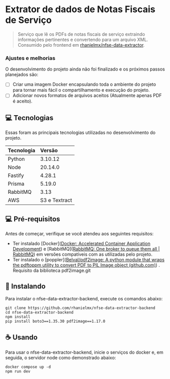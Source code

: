 # Extrator de dados de Notas Fiscais de Serviço

> Serviço que lê os PDFs de notas fiscais de serviço extraindo informações pertinentes e convertendo para um arquivo XML. Consumido pelo frontend em [rhanielmx/nfse-data-extractor](https://github.com/rhanielmx/nfse-data-extractor).

### Ajustes e melhorias

O desenvolvimento do projeto ainda não foi finalizado e os próximos passos planejados são:
- [ ] Criar uma imagem Docker encapsulando toda o ambiente do projeto para tornar mais fácil o compartilhamento e execução do projeto.
- [ ] Adicionar novos formatos de arquivos aceitos (Atualmente apenas PDF é aceito).

## 💻 Tecnologias

Essas foram as principais tecnologias utilizadas no desenvolvimento do projeto.

| Tecnologia | Versão        |
| :--------- | :------------ |
| Python     | 3.10.12       |
| Node       | 20.14.0       |
| Fastify    | 4.28.1        |
| Prisma     | 5.19.0        |
| RabbitMQ   | 3.13          |
| AWS        | S3 e Textract |

## 💻 Pré-requisitos

Antes de começar, verifique se você atendeu aos seguintes requisitos:

- Ter instalado [Docker]([Docker: Accelerated Container Application Development](https://www.docker.com/)) e [RabbitMQ]([RabbitMQ: One broker to queue them all | RabbitMQ](https://www.rabbitmq.com/)) em versões compatíveis com as utilizadas pelo projeto. 
- Ter instalado o [poppler]([Belval/pdf2image: A python module that wraps the pdftoppm utility to convert PDF to PIL Image object (github.com)](https://github.com/Belval/pdf2image)) . Requisito da biblioteca pdf2image.git

## 🚀 Instalando

Para instalar o nfse-data-extractor-backend, execute os comandos abaixo:
```
git clone https://github.com/rhanielmx/nfse-data-extractor-backend
cd nfse-data-extractor-backend
npm install
pip install boto3==1.35.30 pdf2image==1.17.0
```

## ☕ Usando

Para usar o nfse-data-extractor-backend, inicie o serviços do docker e, em seguida, o servidor node como demonstrado abaixo:

```
docker compose up -d
npm run dev
```

